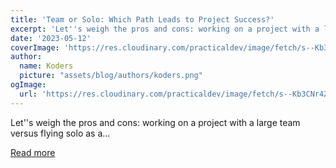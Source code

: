 ```yaml
---
title: 'Team or Solo: Which Path Leads to Project Success?'
excerpt: 'Let''s weigh the pros and cons: working on a project with a large team versus flying solo as a...'
date: '2023-05-12'
coverImage: 'https://res.cloudinary.com/practicaldev/image/fetch/s--Kb3CNr4Z--/c_imagga_scale,f_auto,fl_progressive,h_420,q_auto,w_1000/https://dev-to-uploads.s3.amazonaws.com/uploads/articles/5zvb0cgku34t33g5xn0i.png'
author:
  name: Koders
  picture: "assets/blog/authors/koders.png"
ogImage:
  url: 'https://res.cloudinary.com/practicaldev/image/fetch/s--Kb3CNr4Z--/c_imagga_scale,f_auto,fl_progressive,h_420,q_auto,w_1000/https://dev-to-uploads.s3.amazonaws.com/uploads/articles/5zvb0cgku34t33g5xn0i.png'
---
```


Let''s weigh the pros and cons: working on a project with a large team versus flying solo as a...

[Read more](https://dev.to/devteam/team-or-solo-which-path-leads-to-project-success-337)
